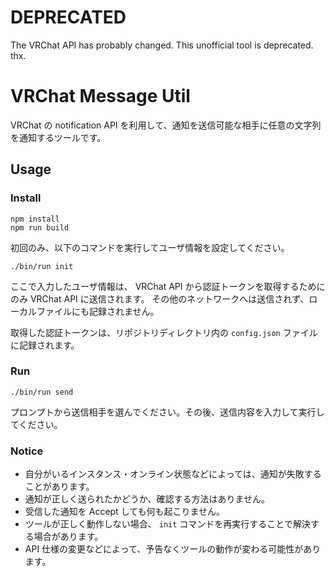 # DEPRECATED

The VRChat API has probably changed. This unofficial tool is deprecated. thx.

# VRChat Message Util

VRChat の notification API を利用して、通知を送信可能な相手に任意の文字列を通知するツールです。

## Usage

### Install

```
npm install
npm run build
```

初回のみ、以下のコマンドを実行してユーザ情報を設定してください。

```
./bin/run init
```

ここで入力したユーザ情報は、 VRChat API から認証トークンを取得するためにのみ VRChat API に送信されます。
その他のネットワークへは送信されず、ローカルファイルにも記録されません。

取得した認証トークンは、リポジトリディレクトリ内の `config.json` ファイルに記録されます。

### Run

```
./bin/run send
```

プロンプトから送信相手を選んでください。その後、送信内容を入力して実行してください。

### Notice

- 自分がいるインスタンス・オンライン状態などによっては、通知が失敗することがあります。
- 通知が正しく送られたかどうか、確認する方法はありません。
- 受信した通知を Accept しても何も起こりません。
- ツールが正しく動作しない場合、 `init` コマンドを再実行することで解決する場合があります。
- API 仕様の変更などによって、予告なくツールの動作が変わる可能性があります。
